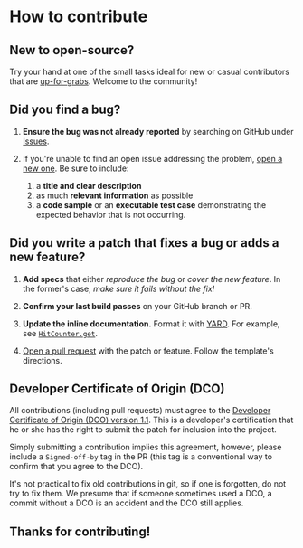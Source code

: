 # How to contribute

## **New to open-source?**

Try your hand at one of the small tasks ideal for new or casual contributors that are [up-for-grabs](https://github.com/FoveaCentral/hit_counter/issues?q=is%3Aissue+is%3Aopen+label%3Aup-for-grabs). Welcome to the community!

## **Did you find a bug?**

1. **Ensure the bug was not already reported** by searching on GitHub under [Issues](https://github.com/FoveaCentral/hit_counter/issues).

2. If you're unable to find an open issue addressing the problem, [open a new one](https://github.com/FoveaCentral/hit_counter/issues/new/choose). Be sure to include:
    1. a **title and clear description**
    2. as much **relevant information** as possible
    3. a **code sample** or an **executable test case** demonstrating the expected behavior that is not occurring.

## **Did you write a patch that fixes a bug or adds a new feature?**

1. **Add specs** that either *reproduce the bug* or *cover the new feature*. In the former's case, *make sure it fails without the fix!*

2. **Confirm your last build passes** on your GitHub branch or PR.

3. **Update the inline documentation.** Format it with [YARD](https://www.rubydoc.info/gems/yard/file/docs/GettingStarted.md). For example, see [`HitCounter.get`](../lib/hit_counter/hit_counter.rb).

4. [Open a pull request](https://github.com/FoveaCentral/hit_counter/compare) with the patch or feature. Follow the template's directions.

## Developer Certificate of Origin (DCO)

All contributions (including pull requests) must agree to the [Developer Certificate of Origin (DCO) version 1.1](https://developercertificate.org). This is a developer's certification that he or she has the right to submit the patch for inclusion into the project.

Simply submitting a contribution implies this agreement, however, please include a `Signed-off-by` tag in the PR (this tag is a conventional way to confirm that you agree to the DCO).

It's not practical to fix old contributions in git, so if one is forgotten, do not try to fix them.  We presume that if someone sometimes used a DCO, a commit without a DCO is an accident and the DCO still applies.

## Thanks for contributing!
